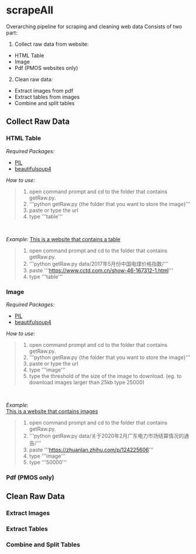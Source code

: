 # scrapeAll
Overarching pipeline for scraping and cleaning web data
Consists of two part:
1. Collect raw data from website:
  - HTML Table
  - Image
  - Pdf (PMOS websites only)
2. Clean raw data:
  - Extract images from pdf
  - Extract tables from images
  - Combine and split tables

## Collect Raw Data
### HTML Table
*Required Packages:*
- [PIL](https://pillow.readthedocs.io/en/stable/)
- [beautifulsoup4](https://pypi.org/project/beautifulsoup4/)

*How to use:*
> 1. open command prompt and cd to the folder that contains getRaw.py.
> 2. '''python getRaw.py {the folder that you want to store the image}'''
> 3. paste or type the url
> 4. type '''table'''  
<br />

*Example:*
[This is a website that contains a table](https://www.cctd.com.cn/show-46-167312-1.html)
> 1. open command prompt and cd to the folder that contains getRaw.py.
> 2. '''python getRaw.py data/2017年5月份中国电煤价格指数/'''
> 3. paste '''https://www.cctd.com.cn/show-46-167312-1.html'''
> 4. type '''table'''

### Image
*Required Packages:*
- [PIL](https://pillow.readthedocs.io/en/stable/)
- [beautifulsoup4](https://pypi.org/project/beautifulsoup4/)

*How to use:*
> 1. open command prompt and cd to the folder that contains getRaw.py.
> 2. '''python getRaw.py {the folder that you want to store the image}'''
> 3. paste or type the url
> 4. type '''image'''
> 5. type the threshold of the size of the image to download. (eg. to download images larger than 25kb type 25000)  
<br />

*Example:*\
[This is a website that contains images](https://zhuanlan.zhihu.com/p/124225606)
> 1. open command prompt and cd to the folder that contains getRaw.py.
> 2. '''python getRaw.py data/关于2020年2月广东电力市场结算情况的通告/'''
> 3. paste '''https://zhuanlan.zhihu.com/p/124225606'''
> 4. type '''image'''
> 5. type '''50000'''
### Pdf (PMOS only)

## Clean Raw Data
### Extract Images


### Extract Tables
### Combine and Split Tables
